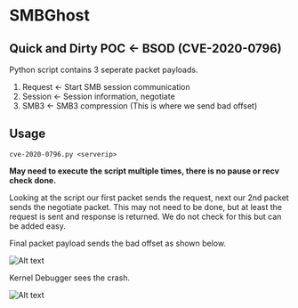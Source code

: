 # SMBGhost

## Quick and Dirty POC <- BSOD (CVE-2020-0796)

Python script contains 3 seperate packet payloads.

1. Request <- Start SMB session communication
2. Session <- Session information, negotiate 
3. SMB3 <- SMB3 compression (This is where we send bad offset)

## Usage

```cve-2020-0796.py <serverip>```


**May need to execute the script multiple times, there is no pause or recv check done.** 

Looking at the script our first packet sends the request, next our 2nd packet sends the negotiate packet. This may not need to be done, but at least the request is sent and response is returned. We do not check for this but can be added easy.

Final packet payload sends the bad offset as shown below. 

![Alt text](/IMGs/offset.jpg?raw=true "SMB3 Compression")

Kernel Debugger sees the crash.

![Alt text](/IMGs/page-fault.jpg?raw=true "Page Fault Windows Kernel")


